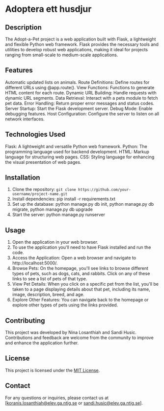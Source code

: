 # Adoptera ett husdjur

## Description
The Adopt-a-Pet project is a web application built with Flask, a lightweight and flexible Python web framework. Flask provides the necessary tools and utilities to develop robust web applications, making it ideal for projects ranging from small-scale to medium-scale applications.

## Features
Automatic updated lists on animals.
Route Definitions: Define routes for different URLs using @app.route().
View Functions: Functions to generate HTML content for each route.
Dynamic URL Building: Handle requests with dynamic URL segments.
Data Retrieval: Interact with a pets module to fetch pet data.
Error Handling: Return proper error messages and status codes.
Server Startup: Start the Flask development server.
Debug Mode: Enable debugging features.
Host Configuration: Configure the server to listen on all network interfaces.

## Technologies Used
Flask: A lightweight and versatile Python web framework.
Python: The programming language used for backend development.
HTML: Markup language for structuring web pages.
CSS: Styling language for enhancing the visual presentation of web pages.


## Installation
1. Clone the repository: `git clone https://github.com/your-username/project-name.git`
2. Install dependencies: pip install -r requirements.txt
3. Set up the database: python manage.py db init, python manage.py db migrate, python manage.py db upgrade
4. Start the server: python manage.py runserver

## Usage
1. Open the application in your web browser.
2. To use the application you'll need to have Flask installed and run the code.
3. Access the Application: Open a web browser and navigate to http://localhost:5000/.
4. Browse Pets: On the homepage, you'll see links to browse different types of pets, 
   such as dogs, cats, and rabbits. Click on any of these links to see a list of pets of that type.
5. View Pet Details: When you click on a specific pet from the list, you'll be taken to a page 
   displaying details about that pet, including its name, image, description, breed, and age.
6. Explore Other Features: You can navigate back to the homepage or explore other types of pets 
   using the links provided.

## Contributing
This project was developed by Nina Losanthiah and Sandi Husic. Contributions and feedback are welcome from the community to improve and enhance the application further.

## License
This project is licensed under the [MIT License](./LICENSE).

## Contact
For any questions or inquiries, please contact us at [koranis.losanthiah@elev.ga.ntig.se or
 sandi.husic@elev.ga.ntig.se].
